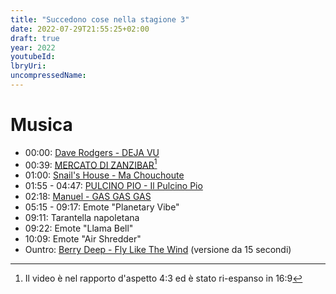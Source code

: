 ```yaml
---
title: "Succedono cose nella stagione 3"
date: 2022-07-29T21:55:25+02:00
draft: true
year: 2022
youtubeId:
lbryUri:
uncompressedName:
---
```


# Musica
+ 00:00: [Dave Rodgers - DEJA VU](https://www.youtube.com/watch?v=tdeJiw6qMkA)
+ 00:39: [MERCATO DI ZANZIBAR](https://www.youtube.com/watch?v=ZeYtv457ZFE)[^1]
+ 01:00: [Snail's House - Ma Chouchoute](https://www.youtube.com/watch?v=5lVOzOBcrm0)
+ 01:55 - 04:47: [PULCINO PIO - Il Pulcino Pio](https://www.youtube.com/watch?v=juqyzgnbspY)
+ 02:18: [Manuel - GAS GAS GAS](https://www.youtube.com/watch?v=ljwUlY9WW1I)
+ 05:15 - 09:17: Emote "Planetary Vibe"
+ 09:11: Tarantella napoletana
+ 09:22: Emote "Llama Bell"
+ 10:09: Emote "Air Shredder"
+ Ountro: [Berry Deep - Fly Like The Wind](https://www.premiumbeat.com/royalty-free-tracks/fly-like-the-wind) (versione da 15 secondi)

[^1]: Il video è nel rapporto d'aspetto 4:3 ed è stato ri-espanso in 16:9
